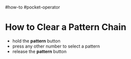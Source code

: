 #how-to #pocket-operator 

# How to Clear a Pattern Chain
- hold the **pattern** button
- press any other number to select a pattern
- release the **pattern** button